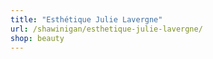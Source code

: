```yaml
---
title: "Esthétique Julie Lavergne"
url: /shawinigan/esthetique-julie-lavergne/
shop: beauty
---
```

